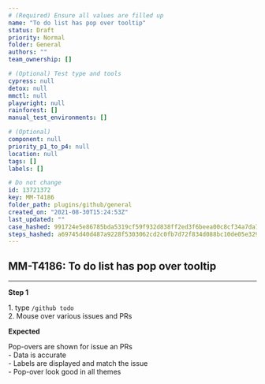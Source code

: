 ```yaml
---
# (Required) Ensure all values are filled up
name: "To do list has pop over tooltip"
status: Draft
priority: Normal
folder: General
authors: ""
team_ownership: []

# (Optional) Test type and tools
cypress: null
detox: null
mmctl: null
playwright: null
rainforest: []
manual_test_environments: []

# (Optional)
component: null
priority_p1_to_p4: null
location: null
tags: []
labels: []

# Do not change
id: 13721372
key: MM-T4186
folder_path: plugins/github/general
created_on: "2021-08-30T15:24:53Z"
last_updated: ""
case_hashed: 991724e5e86785bda5319cf59f932d838ff2ed3f6beea00c8cf34a7da7d6fe8a2e9cdb2bc4b30e18eec034f0b171dc63
steps_hashed: a69745d40d487a9228f5303062cd2c0fb7d72f834d088bc10de05e329ac3fddbc367dc5201f2d033d83a2317ddaf3461
---
```


## MM-T4186: To do list has pop over tooltip

---

**Step 1**

1\. type `/github todo`\
2\. Mouse over various issues and PRs

**Expected**

Pop-overs are shown for issue an PRs\
\- Data is accurate\
\- Labels are displayed and match the issue\
\- Pop-over look good in all themes
